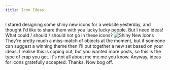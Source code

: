 ```yaml
---
title: Icon Ideas
---
```

I stared designing some shiny new icons for a website yesterday, and thought I'd like to share them with you lucky lucky people. But I need ideas! What could / should / should not go in these icons? ![Shiny New Icons](http://wp.roodesign.co.uk/wp-content/uploads/2007/03/rdc-icons.jpg) They're pretty much a miss-match of objects at the moment, but if someone can suggest a winning theme then I'll put together a new set based on your ideas. I realise this is coping out, but you wanted more posts, so this is the type of crap you get. It's not all about me me me you know. Anyway, ideas for icons gratefully accepted. Thanks. Now bog off.